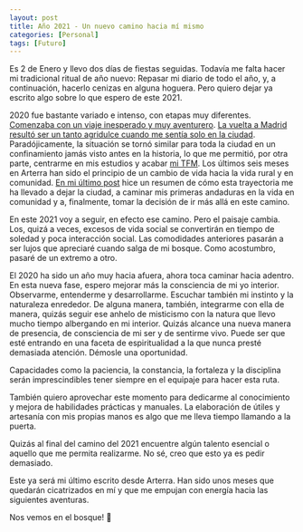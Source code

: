 ```yaml
---
layout: post
title: Año 2021 - Un nuevo camino hacia mí mismo
categories: [Personal]
tags: [Futuro]
---
```


Es 2 de Enero y llevo dos días de fiestas seguidas. Todavía me falta hacer mi tradicional ritual de año nuevo: Repasar mi diario de todo el año, y, a continuación, hacerlo cenizas en alguna hoguera. Pero quiero dejar ya escrito algo sobre lo que espero de este 2021.

2020 fue bastante variado e intenso, con etapas muy diferentes. [Comenzaba con un viaje inesperado y muy aventurero](/scandinavia-baltics-trip.html). [La vuelta a Madrid resultó ser un tanto agridulce cuando me sentía solo en la ciudad](/aquellas-cosas.html). Paradójicamente, la situación se tornó similar para toda la ciudad en un confinamiento jamás visto antes en la historia, lo que me permitió, por otra parte, centrarme en mis estudios y acabar [mi TFM](/madair_intro.html). Los últimos seis meses en Arterra han sido el principio de un cambio de vida hacia la vida rural y en comunidad. [En mi último post](/ocaso.html) hice un resumen de cómo esta trayectoria me ha llevado a dejar la ciudad, a caminar mis primeras andaduras en la vida en comunidad y a, finalmente, tomar la decisión de ir más allá en este camino.

En este 2021 voy a seguir, en efecto ese camino. Pero el paisaje cambia. Los, quizá a veces, excesos de vida social se convertirán en tiempo de soledad y poca interacción social. Las comodidades anteriores pasarán a ser lujos que apreciaré cuando salga de mi bosque. Como acostumbro, pasaré de un extremo a otro.

El 2020 ha sido un año muy hacia afuera, ahora toca caminar hacia adentro. En esta nueva fase, espero mejorar más la consciencia de mi yo interior. Observarme, entenderme y desarrollarme. Escuchar también mi instinto y la naturaleza enrededor. De alguna manera, también, integrarme con ella de manera, quizás seguir ese anhelo de misticismo con la natura que llevo mucho tiempo albergando en mi interior. Quizás alcance una nueva manera de presencia, de consciencia de mi ser y de sentirme vivo. Puede ser que esté entrando en una faceta de espiritualidad a la que nunca presté demasiada atención. Démosle una oportunidad.

Capacidades como la paciencia, la constancia, la fortaleza y la disciplina serán imprescindibles tener siempre en el equipaje para hacer esta ruta.

También quiero aprovechar este momento para dedicarme al conocimiento y mejora de habilidades prácticas y manuales. La elaboración de útiles y artesanía con mis propias manos es algo que me lleva tiempo llamando a la puerta.

Quizás al final del camino del 2021 encuentre algún talento esencial o aquello que me permita realizarme. No sé, creo que esto ya es pedir demasiado.

Este ya será mi último escrito desde Arterra. Han sido unos meses que quedarán cicatrizados en mí y que me empujan con energía hacia las siguientes aventuras.

Nos vemos en el bosque! 🍃
